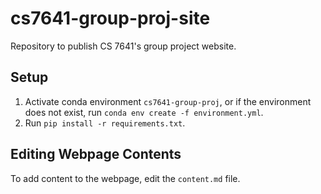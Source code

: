 # cs7641-group-proj-site

Repository to publish CS 7641's group project website. 

## Setup

1. Activate conda environment `cs7641-group-proj`, or if the environment does not exist, run `conda env create -f environment.yml`. 
2. Run `pip install -r requirements.txt`.

## Editing Webpage Contents

To add content to the webpage, edit the `content.md` file. 